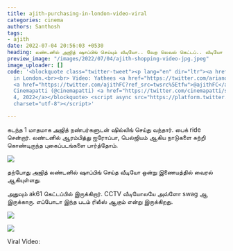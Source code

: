 ```yaml
---
title: ajith-purchasing-in-london-video-viral
categories: cinema
authors: Santhosh
tags:
- ajith
date: 2022-07-04 20:56:03 +0530
heading: லண்டனில் அஜித் ஷாப்பிங் செய்யும் வீடியோ.. வேற லெவல் கெட்டப்.. வீடியோ வைரல்..
preview_image: "/images/2022/07/04/ajith-shopping-video-jpg.jpeg"
image_uploader: []
code: '<blockquote class="twitter-tweet"><p lang="en" dir="ltr"><a href="https://twitter.com/hashtag/Ajithkumar?src=hash&amp;ref_src=twsrc%5Etfw">#Ajithkumar</a>
  in London.<br><br> Video: Yathees <a href="https://twitter.com/arianoarun?ref_src=twsrc%5Etfw">@arianoarun</a>
  <a href="https://twitter.com/ajithFC?ref_src=twsrc%5Etfw">@ajithFC</a> <a href="https://t.co/hPBEgd3V33">pic.twitter.com/hPBEgd3V33</a></p>&mdash;
  Cinemapatti (@cinemapatti) <a href="https://twitter.com/cinemapatti/status/1543952641671122944?ref_src=twsrc%5Etfw">July
  4, 2022</a></blockquote> <script async src="https://platform.twitter.com/widgets.js"
  charset="utf-8"></script>'

---
```

கடந்த 1 மாதமாக அஜித் நண்பர்களுடன் ஷில்லிங் செய்து வந்தார். பைக் ride சென்றார். லண்டனில் ஆரம்பித்து  ஐரோப்பா, பெல்ஜியம் ஆகிய நாடுகளை சுற்றி கொண்டிருந்த புகைப்படங்களை பார்த்தோம்.

![](/images/2022/07/04/ajith-video-shopping-3-jpg.jpeg)

தற்போது அஜித் லண்டனில் ஷாப்பிங் செய்த வீடியோ ஒன்று இணையத்தில் வைரல் ஆகியுள்ளது.

அதுவும் ak61 கெட்டப்பில் இருக்கிறார். CCTV வீடியோலயே அவ்ளோ swag ஆ இருக்காரு. எப்போடா இந்த படம் ரிலீஸ் ஆகும் என்று இருக்கிறது.

![](/images/2022/07/04/ajith-video-shopping-1-jpg.jpeg)

![](/images/2022/07/04/ajith-video-shopping-2-jpg.jpeg)

Viral Video:
